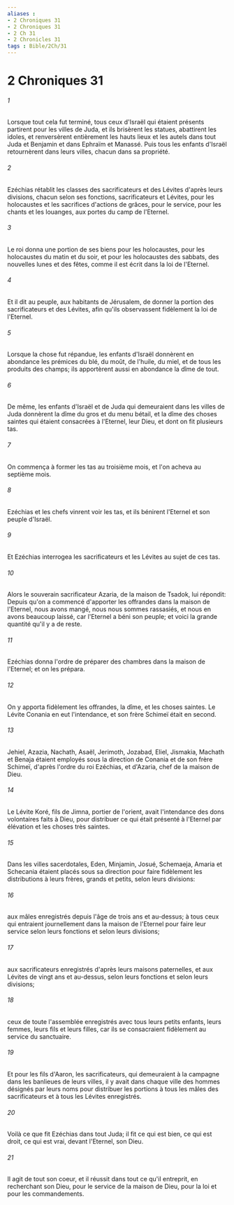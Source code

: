 ```yaml
---
aliases : 
- 2 Chroniques 31
- 2 Chroniques 31
- 2 Ch 31
- 2 Chronicles 31
tags : Bible/2Ch/31
---
```


# 2 Chroniques 31

###### 1
Lorsque tout cela fut terminé, tous ceux d'Israël qui étaient présents partirent pour les villes de Juda, et ils brisèrent les statues, abattirent les idoles, et renversèrent entièrement les hauts lieux et les autels dans tout Juda et Benjamin et dans Ephraïm et Manassé. Puis tous les enfants d'Israël retournèrent dans leurs villes, chacun dans sa propriété.
###### 2
Ezéchias rétablit les classes des sacrificateurs et des Lévites d'après leurs divisions, chacun selon ses fonctions, sacrificateurs et Lévites, pour les holocaustes et les sacrifices d'actions de grâces, pour le service, pour les chants et les louanges, aux portes du camp de l'Eternel.
###### 3
Le roi donna une portion de ses biens pour les holocaustes, pour les holocaustes du matin et du soir, et pour les holocaustes des sabbats, des nouvelles lunes et des fêtes, comme il est écrit dans la loi de l'Eternel.
###### 4
Et il dit au peuple, aux habitants de Jérusalem, de donner la portion des sacrificateurs et des Lévites, afin qu'ils observassent fidèlement la loi de l'Eternel.
###### 5
Lorsque la chose fut répandue, les enfants d'Israël donnèrent en abondance les prémices du blé, du moût, de l'huile, du miel, et de tous les produits des champs; ils apportèrent aussi en abondance la dîme de tout.
###### 6
De même, les enfants d'Israël et de Juda qui demeuraient dans les villes de Juda donnèrent la dîme du gros et du menu bétail, et la dîme des choses saintes qui étaient consacrées à l'Eternel, leur Dieu, et dont on fit plusieurs tas.
###### 7
On commença à former les tas au troisième mois, et l'on acheva au septième mois.
###### 8
Ezéchias et les chefs vinrent voir les tas, et ils bénirent l'Eternel et son peuple d'Israël.
###### 9
Et Ezéchias interrogea les sacrificateurs et les Lévites au sujet de ces tas.
###### 10
Alors le souverain sacrificateur Azaria, de la maison de Tsadok, lui répondit: Depuis qu'on a commencé d'apporter les offrandes dans la maison de l'Eternel, nous avons mangé, nous nous sommes rassasiés, et nous en avons beaucoup laissé, car l'Eternel a béni son peuple; et voici la grande quantité qu'il y a de reste.
###### 11
Ezéchias donna l'ordre de préparer des chambres dans la maison de l'Eternel; et on les prépara.
###### 12
On y apporta fidèlement les offrandes, la dîme, et les choses saintes. Le Lévite Conania en eut l'intendance, et son frère Schimeï était en second.
###### 13
Jehiel, Azazia, Nachath, Asaël, Jerimoth, Jozabad, Eliel, Jismakia, Machath et Benaja étaient employés sous la direction de Conania et de son frère Schimeï, d'après l'ordre du roi Ezéchias, et d'Azaria, chef de la maison de Dieu.
###### 14
Le Lévite Koré, fils de Jimna, portier de l'orient, avait l'intendance des dons volontaires faits à Dieu, pour distribuer ce qui était présenté à l'Eternel par élévation et les choses très saintes.
###### 15
Dans les villes sacerdotales, Eden, Minjamin, Josué, Schemaeja, Amaria et Schecania étaient placés sous sa direction pour faire fidèlement les distributions à leurs frères, grands et petits, selon leurs divisions:
###### 16
aux mâles enregistrés depuis l'âge de trois ans et au-dessus; à tous ceux qui entraient journellement dans la maison de l'Eternel pour faire leur service selon leurs fonctions et selon leurs divisions;
###### 17
aux sacrificateurs enregistrés d'après leurs maisons paternelles, et aux Lévites de vingt ans et au-dessus, selon leurs fonctions et selon leurs divisions;
###### 18
ceux de toute l'assemblée enregistrés avec tous leurs petits enfants, leurs femmes, leurs fils et leurs filles, car ils se consacraient fidèlement au service du sanctuaire.
###### 19
Et pour les fils d'Aaron, les sacrificateurs, qui demeuraient à la campagne dans les banlieues de leurs villes, il y avait dans chaque ville des hommes désignés par leurs noms pour distribuer les portions à tous les mâles des sacrificateurs et à tous les Lévites enregistrés.
###### 20
Voilà ce que fit Ezéchias dans tout Juda; il fit ce qui est bien, ce qui est droit, ce qui est vrai, devant l'Eternel, son Dieu.
###### 21
Il agit de tout son coeur, et il réussit dans tout ce qu'il entreprit, en recherchant son Dieu, pour le service de la maison de Dieu, pour la loi et pour les commandements.
